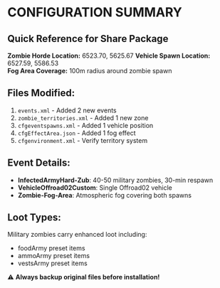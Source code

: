 # CONFIGURATION SUMMARY

## Quick Reference for Share Package

**Zombie Horde Location:** 6523.70, 5625.67
**Vehicle Spawn Location:** 6527.59, 5586.53  
**Fog Area Coverage:** 100m radius around zombie spawn

## Files Modified:
1. `events.xml` - Added 2 new events
2. `zombie_territories.xml` - Added 1 new zone
3. `cfgeventspawns.xml` - Added 1 vehicle position
4. `cfgEffectArea.json` - Added 1 fog effect
5. `cfgenvironment.xml` - Verify territory system

## Event Details:
- **InfectedArmyHard-Zub**: 40-50 military zombies, 30-min respawn
- **VehicleOffroad02Custom**: Single Offroad02 vehicle
- **Zombie-Fog-Area**: Atmospheric fog covering both spawns

## Loot Types:
Military zombies carry enhanced loot including:
- foodArmy preset items
- ammoArmy preset items  
- vestsArmy preset items

⚠️ **Always backup original files before installation!**
